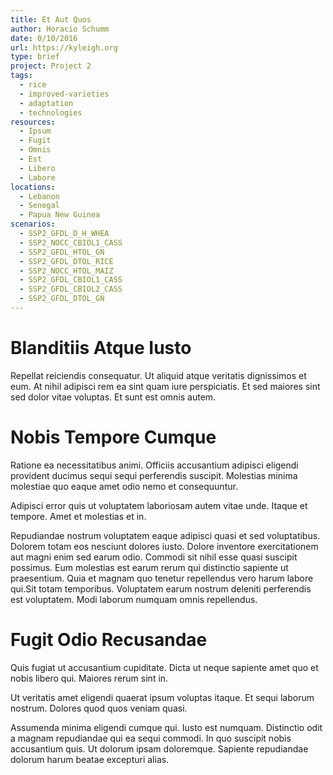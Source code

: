 ```yaml
---
title: Et Aut Quos
author: Horacio Schumm
date: 0/10/2016
url: https://kyleigh.org
type: brief
project: Project 2
tags:
  - rice
  - improved-varieties
  - adaptation
  - technologies
resources:
  - Ipsum
  - Fugit
  - Omnis
  - Est
  - Libero
  - Labore
locations:
  - Lebanon
  - Senegal
  - Papua New Guinea
scenarios:
  - SSP2_GFDL_D_H_WHEA
  - SSP2_NOCC_CBIOL1_CASS
  - SSP2_GFDL_HTOL_GN
  - SSP2_GFDL_DTOL_RICE
  - SSP2_NOCC_HTOL_MAIZ
  - SSP2_GFDL_CBIOL1_CASS
  - SSP2_GFDL_CBIOL2_CASS
  - SSP2_GFDL_DTOL_GN
---
```


# Blanditiis Atque Iusto
Repellat reiciendis consequatur. Ut aliquid atque veritatis dignissimos et eum. At nihil adipisci rem ea sint quam iure perspiciatis. Et sed maiores sint sed dolor vitae voluptas. Et sunt est omnis autem.

# Nobis Tempore Cumque
Ratione ea necessitatibus animi. Officiis accusantium adipisci eligendi provident ducimus sequi sequi perferendis suscipit. Molestias minima molestiae quo eaque amet odio nemo et consequuntur.
 Adipisci error quis ut voluptatem laboriosam autem vitae unde. Itaque et tempore. Amet et molestias et in.
 Repudiandae nostrum voluptatem eaque adipisci quasi et sed voluptatibus. Dolorem totam eos nesciunt dolores iusto. Dolore inventore exercitationem aut magni enim sed earum odio. Commodi sit nihil esse quasi suscipit possimus. Eum molestias est earum rerum qui distinctio sapiente ut praesentium. Quia et magnam quo tenetur repellendus vero harum labore qui.Sit totam temporibus. Voluptatem earum nostrum deleniti perferendis est voluptatem. Modi laborum numquam omnis repellendus.

# Fugit Odio Recusandae
Quis fugiat ut accusantium cupiditate. Dicta ut neque sapiente amet quo et nobis libero qui. Maiores rerum sint in.
 Ut veritatis amet eligendi quaerat ipsum voluptas itaque. Et sequi laborum nostrum. Dolores quod quos veniam quasi.
 Assumenda minima eligendi cumque qui. Iusto est numquam. Distinctio odit a magnam repudiandae qui ea sequi commodi. In quo suscipit nobis accusantium quis. Ut dolorum ipsam doloremque. Sapiente repudiandae dolorum harum beatae excepturi alias.
